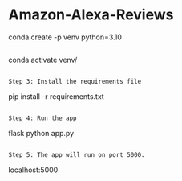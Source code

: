 # Amazon-Alexa-Reviews
conda create -p venv python=3.10
```
```
conda activate venv/
```

Step 3: Install the requirements file
```
pip install -r requirements.txt
```

Step 4: Run the app
```
flask 
python app.py
```

Step 5: The app will run on port 5000. 
```
localhost:5000
```
